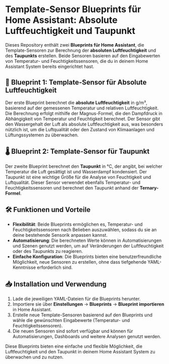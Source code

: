 # Template-Sensor Blueprints für Home Assistant: Absolute Luftfeuchtigkeit und Taupunkt

Dieses Repository enthält zwei **Blueprints für Home Assistant**, die Template-Sensoren zur Berechnung der **absoluten Luftfeuchtigkeit** und des **Taupunkts** erstellen. Beide Sensoren basieren auf den Eingabewerten von Temperatur- und Feuchtigkeitssensoren, die du in deinem Home Assistant System bereits eingerichtet hast.

## 🚀 Blueprint 1: Template-Sensor für Absolute Luftfeuchtigkeit
Der erste Blueprint berechnet die **absolute Luftfeuchtigkeit** in g/m³, basierend auf der gemessenen Temperatur und relativen Luftfeuchtigkeit. Die Berechnung erfolgt mithilfe der Magnus-Formel, die den Dampfdruck in Abhängigkeit von Temperatur und Feuchtigkeit berechnet. Der Sensor gibt den Wassergehalt der Luft als absolute Luftfeuchtigkeit aus, was besonders nützlich ist, um die Luftqualität oder den Zustand von Klimaanlagen und Lüftungssystemen zu überwachen.

## 🌡️ Blueprint 2: Template-Sensor für Taupunkt
Der zweite Blueprint berechnet den **Taupunkt** in °C, der angibt, bei welcher Temperatur die Luft gesättigt ist und Wasserdampf kondensiert. Der Taupunkt ist eine wichtige Größe für die Analyse von Feuchtigkeit und Luftqualität. Dieser Sensor verwendet ebenfalls Temperatur- und Feuchtigkeitssensoren und berechnet den Taupunkt anhand der **Ternary-Formel**.

## 🛠️ Funktionen und Vorteile
- **Flexibilität**: Beide Blueprints ermöglichen es, Temperatur- und Feuchtigkeitssensoren nach Belieben auszuwählen, sodass du sie an deine bestehende Sensorik anpassen kannst.
- **Automatisierung**: Die berechneten Werte können in Automatisierungen und Szenen genutzt werden, um auf Veränderungen der Luftfeuchtigkeit oder des Taupunkts zu reagieren.
- **Einfache Konfiguration**: Die Blueprints bieten eine benutzerfreundliche Möglichkeit, neue Sensoren zu erstellen, ohne dass tiefgehende YAML-Kenntnisse erforderlich sind.

## 📥 Installation und Verwendung
1. Lade die jeweiligen YAML-Dateien für die Blueprints herunter.
2. Importiere sie über **Einstellungen** → **Blueprints** → **Blueprint importieren** in Home Assistant.
3. Erstelle neue Template-Sensoren basierend auf den Blueprints und wähle die gewünschten Eingabewerte (Temperatur- und Feuchtigkeitssensoren).
4. Die neuen Sensoren sind sofort verfügbar und können für Automatisierungen, Dashboards und weitere Analysen genutzt werden.

Diese Blueprints bieten eine einfache und flexible Möglichkeit, die Luftfeuchtigkeit und den Taupunkt in deinem Home Assistant System zu überwachen und zu nutzen.
